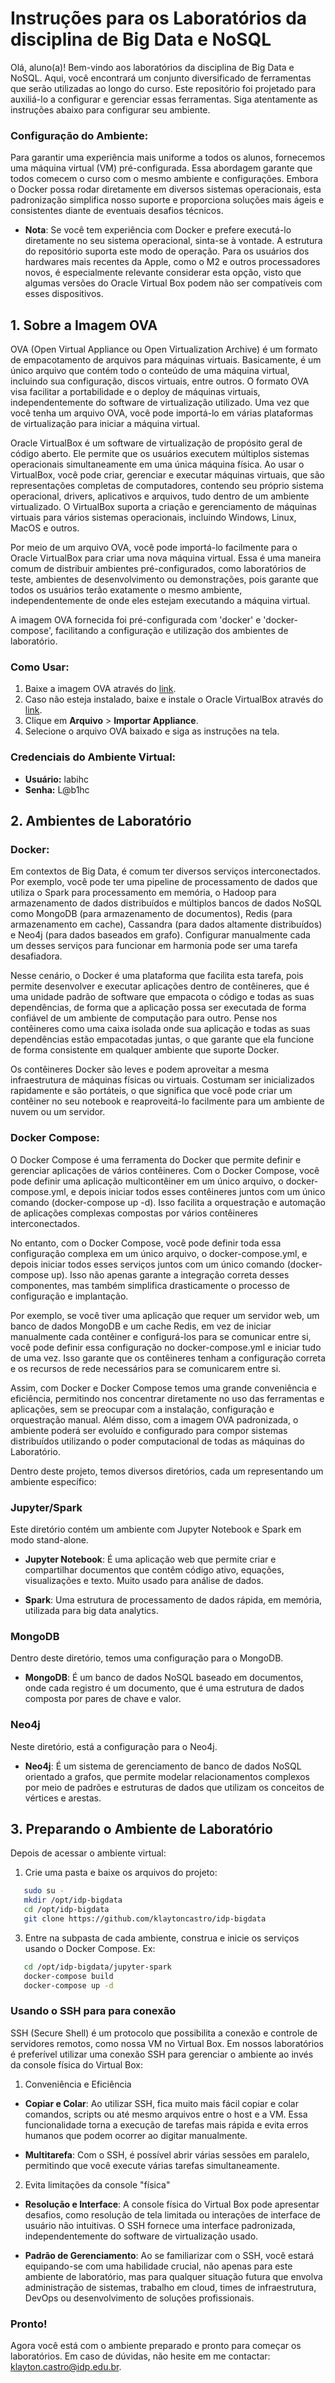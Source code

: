 # Instruções para os Laboratórios da disciplina de Big Data e NoSQL

Olá, aluno(a)! Bem-vindo aos laboratórios da disciplina de Big Data e NoSQL. Aqui, você encontrará um conjunto diversificado de ferramentas que serão utilizadas ao longo do curso. Este repositório foi projetado para auxiliá-lo a configurar e gerenciar essas ferramentas. Siga atentamente as instruções abaixo para configurar seu ambiente. 

### Configuração do Ambiente: 

Para garantir uma experiência mais uniforme a todos os alunos, fornecemos uma máquina virtual (VM) pré-configurada. Essa abordagem garante que todos comecem o curso com o mesmo ambiente e configurações. Embora o Docker possa rodar diretamente em diversos sistemas operacionais, esta padronização simplifica nosso suporte e proporciona soluções mais ágeis e consistentes diante de eventuais desafios técnicos.

- **Nota**: Se você tem experiência com Docker e prefere executá-lo diretamente no seu sistema operacional, sinta-se à vontade. A estrutura do repositório suporta este modo de operação. Para os usuários dos hardwares mais recentes da Apple, como o M2 e outros processadores novos, é especialmente relevante considerar esta opção, visto que algumas versões do Oracle Virtual Box podem não ser compatíveis com esses dispositivos. 

## 1. Sobre a Imagem OVA

OVA (Open Virtual Appliance ou Open Virtualization Archive) é um formato de empacotamento de arquivos para máquinas virtuais. Basicamente, é um único arquivo que contém todo o conteúdo de uma máquina virtual, incluindo sua configuração, discos virtuais, entre outros. O formato OVA visa facilitar a portabilidade e o deploy de máquinas virtuais, independentemente do software de virtualização utilizado. Uma vez que você tenha um arquivo OVA, você pode importá-lo em várias plataformas de virtualização para iniciar a máquina virtual.

Oracle VirtualBox é um software de virtualização de propósito geral de código aberto. Ele permite que os usuários executem múltiplos sistemas operacionais simultaneamente em uma única máquina física. Ao usar o VirtualBox, você pode criar, gerenciar e executar máquinas virtuais, que são representações completas de computadores, contendo seu próprio sistema operacional, drivers, aplicativos e arquivos, tudo dentro de um ambiente virtualizado. O VirtualBox suporta a criação e gerenciamento de máquinas virtuais para vários sistemas operacionais, incluindo Windows, Linux, MacOS e outros. 

Por meio de um arquivo OVA, você pode importá-lo facilmente para o Oracle VirtualBox para criar uma nova máquina virtual. Essa é uma maneira comum de distribuir ambientes pré-configurados, como laboratórios de teste, ambientes de desenvolvimento ou demonstrações, pois garante que todos os usuários terão exatamente o mesmo ambiente, independentemente de onde eles estejam executando a máquina virtual.

A imagem OVA fornecida foi pré-configurada com 'docker' e 'docker-compose', facilitando a configuração e utilização dos ambientes de laboratório. 

### Como Usar:
1. Baixe a imagem OVA através do [link](https://1drv.ms/f/s!As9_hcVH7a82gpovWfhahtGkRSmriA?e=vFJ2u3).
2. Caso não esteja instalado, baixe e instale o Oracle VirtualBox através do [link](https://www.oracle.com/br/virtualization/technologies/vm/downloads/virtualbox-downloads.html). 
3. Clique em **Arquivo** > **Importar Appliance**.
4. Selecione o arquivo OVA baixado e siga as instruções na tela.

### Credenciais do Ambiente Virtual:

- **Usuário:** labihc
- **Senha:** L@b1hc

## 2. Ambientes de Laboratório

### Docker:

Em contextos de Big Data, é comum ter diversos serviços interconectados. Por exemplo, você pode ter uma pipeline de processamento de dados que utiliza o Spark para processamento em memória, o Hadoop para armazenamento de dados distribuídos e múltiplos bancos de dados NoSQL como MongoDB (para armazenamento de documentos), Redis (para armazenamento em cache), Cassandra (para dados altamente distribuídos) e Neo4j (para dados baseados em grafo). Configurar manualmente cada um desses serviços para funcionar em harmonia pode ser uma tarefa desafiadora. 

Nesse cenário, o Docker é uma plataforma que facilita esta tarefa, pois permite desenvolver e executar aplicações dentro de contêineres, que é uma unidade padrão de software que empacota o código e todas as suas dependências, de forma que a aplicação possa ser executada de forma confiável de um ambiente de computação para outro. Pense nos contêineres como uma caixa isolada onde sua aplicação e todas as suas dependências estão empacotadas juntas, o que garante que ela funcione de forma consistente em qualquer ambiente que suporte Docker.

Os contêineres Docker são leves e podem aproveitar a mesma infraestrutura de máquinas físicas ou virtuais. Costumam ser inicializados rapidamente e são portáteis, o que significa que você pode criar um contêiner no seu notebook e reaproveitá-lo facilmente para um ambiente de nuvem ou um servidor. 

### Docker Compose:

O Docker Compose é uma ferramenta do Docker que permite definir e gerenciar aplicações de vários contêineres. Com o Docker Compose, você pode definir uma aplicação multicontêiner em um único arquivo, o docker-compose.yml, e depois iniciar todos esses contêineres juntos com um único comando (docker-compose up -d). Isso facilita a orquestração e automação de aplicações complexas compostas por vários contêineres interconectados.

No entanto, com o Docker Compose, você pode definir toda essa configuração complexa em um único arquivo, o docker-compose.yml, e depois iniciar todos esses serviços juntos com um único comando (docker-compose up). Isso não apenas garante a integração correta desses componentes, mas também simplifica drasticamente o processo de configuração e implantação.

Por exemplo, se você tiver uma aplicação que requer um servidor web, um banco de dados MongoDB e um cache Redis, em vez de iniciar manualmente cada contêiner e configurá-los para se comunicar entre si, você pode definir essa configuração no docker-compose.yml e iniciar tudo de uma vez. Isso garante que os contêineres tenham a configuração correta e os recursos de rede necessários para se comunicarem entre si.

Assim, com Docker e Docker Compose temos uma grande conveniência e eficiência, permitindo nos concentrar diretamente no uso das ferramentas e aplicações, sem se preocupar com a instalação, configuração e orquestração manual. Além disso, com a imagem OVA padronizada, o ambiente poderá ser evoluído e configurado para compor sistemas distribuídos utilizando o poder computacional de todas as máquinas do Laboratório. 

Dentro deste projeto, temos diversos diretórios, cada um representando um ambiente específico:

### Jupyter/Spark
Este diretório contém um ambiente com Jupyter Notebook e Spark em modo stand-alone. 

- **Jupyter Notebook**: É uma aplicação web que permite criar e compartilhar documentos que contêm código ativo, equações, visualizações e texto. Muito usado para análise de dados.
  
- **Spark**: Uma estrutura de processamento de dados rápida, em memória, utilizada para big data analytics.

### MongoDB
Dentro deste diretório, temos uma configuração para o MongoDB.

- **MongoDB**: É um banco de dados NoSQL baseado em documentos, onde cada registro é um documento, que é uma estrutura de dados composta por pares de chave e valor.

### Neo4j
Neste diretório, está a configuração para o Neo4j.

- **Neo4j**: É um sistema de gerenciamento de banco de dados NoSQL orientado a grafos, que permite modelar relacionamentos complexos por meio de padrões e estruturas de dados que utilizam os conceitos de vértices e arestas. 

## 3. Preparando o Ambiente de Laboratório

Depois de acessar o ambiente virtual:

1. Crie uma pasta e baixe os arquivos do projeto:

```bash   
   sudo su -
   mkdir /opt/idp-bigdata
   cd /opt/idp-bigdata
   git clone https://github.com/klaytoncastro/idp-bigdata   
```

3. Entre na subpasta de cada ambiente, construa e inicie os serviços usando o Docker Compose. Ex:

```bash
   cd /opt/idp-bigdata/jupyter-spark
   docker-compose build
   docker-compose up -d
```

### Usando o SSH para para conexão

SSH (Secure Shell) é um protocolo que possibilita a conexão e controle de servidores remotos, como nossa VM no Virtual Box. Em nossos laboratórios é preferível utilizar uma conexão SSH para gerenciar o ambiente ao invés da console física do Virtual Box:

1. Conveniência e Eficiência

- **Copiar e Colar**: Ao utilizar SSH, fica muito mais fácil copiar e colar comandos, scripts ou até mesmo arquivos entre o host e a VM. Essa funcionalidade torna a execução de tarefas mais rápida e evita erros humanos que podem ocorrer ao digitar manualmente.

- **Multitarefa**: Com o SSH, é possível abrir várias sessões em paralelo, permitindo que você execute várias tarefas simultaneamente. 

2. Evita limitações da console "física"

- **Resolução e Interface**: A console física do Virtual Box pode apresentar desafios, como resolução de tela limitada ou interações de interface de usuário não intuitivas. O SSH fornece uma interface padronizada, independentemente do software de virtualização usado.

- **Padrão de Gerenciamento**: Ao se familiarizar com o SSH, você estará equipando-se com uma habilidade crucial, não apenas para este ambiente de laboratório, mas para qualquer situação futura que envolva administração de sistemas, trabalho em cloud, times de infraestrutura, DevOps ou desenvolvimento de soluções profissionais.

### Pronto! 

Agora você está com o ambiente preparado e pronto para começar os laboratórios. Em caso de dúvidas, não hesite em me contactar: [klayton.castro@idp.edu.br](klayton.castro@idp.edu.br). 
